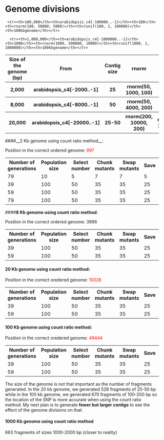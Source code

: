 Genome divisions
=====

<table>
  <tr><th>Size of the genome (bp)</th><th>From</th><th>Contig size</th><th>rnorm</th><th>runif</th><th>Name of the file</th></tr>
   <tr><th>2,000</th><th>arabidopsis_c4[-2000..-1]<th>25</th></th><th>rnorm(50, 1000, 100)</th><th>runif(50, 1, 2000)</th><th>dataset_small2kb</th></tr>
   <tr><th>8,000</th><th>arabidopsis_c4[-8000..-1]<th>50</th></th><th>rnorm(50, 4000, 200)</th><th>unif(50, 1, 8000)</th><th>8kbgenome2</th></tr>
    <tr><th>20,000</th><th>arabidopsis_c4[-20000..-1]</th><th>25-50</th><th>rnorm(200, 10000, 200)</th><th>runif(200, 1, 20000)</th><th>20kbgenome</th></tr>
     
     <tr><th>100,000</th><th>arabidopsis_c4[-100000..-1]</th><th>100</th><th>rnorm(100, 50000, 5000)</th><th>runif(100, 1, 100000)</th><th>100kbgenome</th></tr>
     
      <tr><th>1,000,000</th><th>arabidopsis_c4[-1000000..-1]</th><th>1000</th><th>rnorm(1000, 500000, 10000)</th><th>runif(1000, 1, 1000000)</th><th>100kbgenome</th></tr>
  
 </table>
####__2 Kb genome using count ratio method__: 

Position in the correct ordered genome: <span style="color:red">997

<table>

  <tr><th>Number of generations</th><th>Population size</th><th>Select number</th><th>Chunk mutants</th><th>Swap mutants</th><th>Save</th><th>Random</th><th>Divisions (1000s)</th><th>Location SNP</th><th>Name of the file</th></tr>
  
  
  <tr>  <td>79</td> <td>10</td> <td>5</td> <td>7</td> <td>7</td> <td>5</td> <td>2</td> <td>10</td><td>1580</td><td>count_ratio</td> </tr>
  <tr>   <td>39</td> <td>100</td> <td>50</td> <td>35</td> <td>35</td> <td>25</td> <td>5</td> <td>5</td> <td><span style="color:red">1015</td><td>count_ratio4</td></tr>
    <tr>  <td>59</td> <td>100</td> <td>50</td> <td>35</td> <td>35</td> <td>25</td> <td>5</td> <td>10</td> <td>1421</td><td>count_ratio2</td></tr>
    <tr>   <td>79</td> <td>100</td> <td>50</td> <td>35</td> <td>35</td> <td>25</td> <td>5</td> <td>100</td> <td>687</td><td>count_ratio3</td></tr>
    
   </table>
   
   
####__8 Kb genome using count ratio method__: 

Position in the correct ordered genome: 3996
<table>

 <tr><th>Number of generations</th><th>Population size</th><th>Select number</th><th>Chunk mutants</th><th>Swap mutants</th><th>Save</th><th>Random</th><th>Divisions (1000s)</th><th>Location SNP</th><th>Name of the file</th></tr>

  <tr>   <td>39</td> <td>100</td> <td>50</td> <td>35</td> <td>35</td> <td>25</td> <td>5</td> <td>5</td> <td>5642</td><td>count_ratio</td></tr>
   <tr>   <td>59</td> <td>100</td> <td>50</td> <td>35</td> <td>35</td> <td>25</td> <td>5</td> <td>10</td> <td><span style="color:red">4830</td><td>count_ratio2</td></tr>
  </table>
    
#### __20 Kb genome using count ratio method__: 

Position in the correct oredered genome: <span style="color:red">10028

<table>

 <tr><th>Number of generations</th><th>Population size</th><th>Select number</th><th>Chunk mutants</th><th>Swap mutants</th><th>Save</th><th>Random</th><th>Divisions (1000s)</th><th>Location SNP</th><th>Name of the file</th></tr>
 

  <tr>   <td>39</td> <td>100</td> <td>50</td> <td>35</td> <td>35</td> <td>25</td> <td>5</td> <td>5</td> <td><span style="color:red">10797</td><td>count_ratio2</td></tr>
    <tr>   <td>59</td> <td>100</td> <td>50</td> <td>35</td> <td>35</td> <td>25</td> <td>5</td> <td>10</td> <td>3530</td><td>count_ratio3</td></tr>
 

  </table>
  
#### __100 Kb genome using count ratio method__: 
  
  Position in the correct oredered genome: <span style="color:red">49444
  
  <table>

 <tr><th>Number of generations</th><th>Population size</th><th>Select number</th><th>Chunk mutants</th><th>Swap mutants</th><th>Save</th><th>Random</th><th>Divisions (1000s)</th><th>Location SNP</th><th>Name of the file</th></tr>
 
  <tr>   <td>39</td> <td>100</td> <td>50</td> <td>35</td> <td>35</td> <td>25</td> <td>5</td> <td>5</td> <td><span style="color:red">50205</td><td>count_ratio</td></tr>
  <tr>   <td>59</td> <td>100</td> <td>50</td> <td>35</td> <td>35</td> <td>25</td> <td>5</td> <td>10</td> <td>60264</td><td>count_ratio2</td></tr>
  
  </table>
  
  The size of the genome is not that important as the number of fragments generated. In the 20 kb genome, we generated 528 fragments of 25-50 bp while in the 100 kb genome, we generated 670 fragments of 100-200 bp so the location of the SNP is more accurate when using the count ratio method. My next plan is to generate __fewer but larger contigs__ to see the effect of the genome divisions on that:
  
#### __1000 Kb genome using count ratio method__
663 fragments of sizes 1000-2000 bp (closer to reality)
  